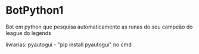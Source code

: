 # BotPython1
Bot em python que pesquisa automaticamente as runas do seu campeão do league do legends

livrarias: pyautogui - "pip install pyautogui" no cmd

